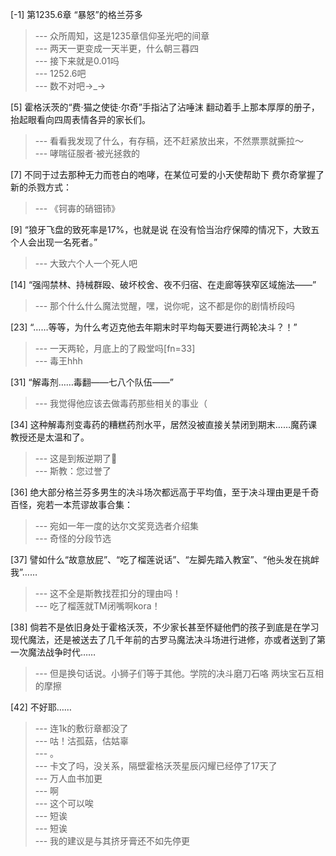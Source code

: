 
[-1] 第1235.6章 “暴怒”的格兰芬多
>--- 众所周知，这是1235章信仰圣光吧的间章<br>
>--- 两天一更变成一天半更，什么朝三暮四<br>
>--- 接下来就是0.01吗<br>
>--- 1252.6吧<br>
>--- 数不对吧→_→<br>

[5] 霍格沃茨的“费·猫之使徒·尔奇”手指沾了沾唾沫 翻动着手上那本厚厚的册子，抬起眼看向四周表情各异的家长们。
>--- 看看我发现了什么，有存稿，还不赶紧放出来，不然票票就撕拉～<br>
>--- 哮喘征服者·被光拯救的<br>

[7] 不同于过去那种无力而苍白的咆哮，在某位可爱的小天使帮助下 费尔奇掌握了新的杀戮方式：
>--- 《钶毐的硝钿铈》<br>

[9] “狼牙飞盘的致死率是17%，也就是说 在没有恰当治疗保障的情况下，大致五个人会出现一名死者。”
>--- 大致六个人一个死人吧<br>

[14] “强闯禁林、持械群殴、破坏校舍、夜不归宿、在走廊等狭窄区域施法——”
>--- 那个什么什么魔法觉醒，嘿，说你呢，这不都是你的剧情桥段吗<br>

[23] “……等等，为什么考迈克他去年期末时平均每天要进行两轮决斗？！”
>--- 一天两轮，月底上的了殿堂吗[fn=33]<br>
>--- 毒王hhh<br>

[31] “解毒剂……毒翻——七八个队伍——”
>--- 我觉得他应该去做毒药那些相关的事业（<br>

[34] 这种解毒剂变毒药的糟糕药剂水平，居然没被直接关禁闭到期末……魔药课教授还是太温和了。
>--- 这是到叛逆期了🤪<br>
>--- 斯教：您过誉了<br>

[36] 绝大部分格兰芬多男生的决斗场次都远高于平均值，至于决斗理由更是千奇百怪，宛若一本荒谬故事合集：
>--- 宛如一年一度的达尔文奖竞选者介绍集<br>
>--- 奇怪的分段节选<br>

[37] 譬如什么“故意放屁”、“吃了榴莲说话”、“左脚先踏入教室”、“他头发在挑衅我”……
>--- 这不全是斯教找茬扣分的理由吗！<br>
>--- 吃了榴莲就TM闭嘴啊kora！<br>

[38] 倘若不是依旧身处于霍格沃茨，不少家长甚至怀疑他們的孩子到底是在学习现代魔法，还是被送去了几千年前的古罗马魔法决斗场进行进修，亦或者送到了第一次魔法战争时代……
>--- 但是换句话说。小狮子们等于其他。学院的决斗磨刀石咯 两块宝石互相的摩擦<br>

[42] 不好耶……
>--- 连1k的敷衍章都没了<br>
>--- 咕！沽孤菇，估姑辜<br>
>--- 。<br>
>--- 卡文了吗，没关系，隔壁霍格沃茨星辰闪耀已经停了17天了<br>
>--- 万人血书加更<br>
>--- 啊<br>
>--- 这个可以唉<br>
>--- 短诶<br>
>--- 短诶<br>
>--- 我的建议是与其挤牙膏还不如先停更<br>
